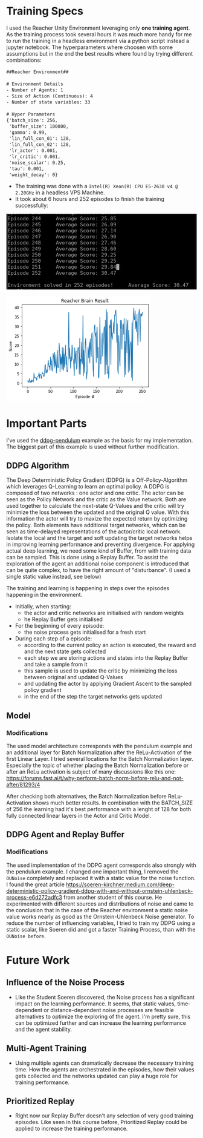 # Training Specs

I used the Reacher Unity Environment leveraging only **one training agent**. As the training process took several hours it was much more handy for me to run the training in a headless environment via a python script instead a jupyter notebook.
The hyperparameters where choosen with some assumptions but in the end the best results where found by trying different combinations:

```
##Reacher Environment##

# Environment Details
- Number of Agents: 1
- Size of Action (Continuous): 4 
- Number of state variables: 33

# Hyper Parameters
{'batch_size': 256,
 'buffer_size': 100000,
 'gamma': 0.99,
 'lin_full_con_01': 128,
 'lin_full_con_02': 128,
 'lr_actor': 0.001,
 'lr_critic': 0.001,
 'noise_scalar': 0.25,
 'tau': 0.001,
 'weight_decay': 0}
```

  * The training was done with a `Intel(R) Xeon(R) CPU E5-2630 v4 @ 2.20GHz` in a headless VPS Machine.
  * It took about 6 hours and 252 episodes to finish the training successfully:
  
![](images/screenshot_finished_training.png)

![](images/reacher_training_diagram.png)

# Important Parts

I've used the [ddpg-pendulum](https://github.com/udacity/deep-reinforcement-learning/tree/master/ddpg-pendulum) example as the basis for my implementation. The biggest part of this example is used without further modification.

## DDPG Algorithm

The Deep Deterministic Policy Gradient (DDPG) is a Off-Policy-Algorithm which leverages Q-Learning to learn an optimal policy. A DDPG is composed of two networks : one actor and one critic. The actor can be seen as the Policy Network and the critic as the Value network. Both are used together to calculate the next-state Q-Values and the critic will try minimize the loss between the updated and the original Q value. With this information the actor will try to maxize the expected return by optimizing the policy.
Both elements have additional target networks, which can be seen as time-delayed representations of the actor/critic local network. Isolate the local and the target and soft updating the target networks helps in improving learning performance and preventing divergence.
For applying actual deep learning, we need some kind of Buffer, from with training data can be sampled. This is done using a Replay Buffer.
To assist the exploration of the agent an additional noise component is introduced that can be quite complex, to have the right amount of "disturbance". (I used a single static value instead, see below)

The training and learning is happening in steps over the episodes happening in the environment.
  * Initially, when starting:
    * the actor and critic networks are initialised with random weights
    *  he Replay Buffer gets initialised
  * For the beginning of every episode:
    * the noise process gets initialised for a fresh start
  * During each step of a episode:
    * according to the current policy an action is executed, the reward and and the next state gets collected
    * each step we are storing actions and states into the Replay Buffer and take a sample from it
    * this sample is used to update the critic by minimizing the loss between original and updated Q-Values
    * and updating the actor by applying Gradient Ascent to the sampled policy gradient
    * in the end of the step the target networks gets updated


## Model

### Modifications

The used model architecture corresponds with the pendulum example and an additional layer for Batch Normalization after the ReLu-Activation of the first Linear Layer. I tried several locations for the Batch Normalization layer. Especially the topic of whether placing the Batch Normalization before or after an ReLu activation is subject of many discussions like this one: https://forums.fast.ai/t/why-perform-batch-norm-before-relu-and-not-after/81293/4

After checking both alternatives, the Batch Normalization before ReLu-Activation shows much better results.
In combination with the BATCH_SIZE of 256 the learning had it's best performance with a lenght of 128 for both fully connected linear layers in the Actor and Critic Model.


## DDPG Agent and Replay Buffer

### Modifications

The used implementation of the DDPG agent corresponds also strongly with the pendulum example. I changed one important thing, I removed the `OUNoise` completely and replaced it with a static value for the noise function. I found the great article https://soeren-kirchner.medium.com/deep-deterministic-policy-gradient-ddpg-with-and-without-ornstein-uhlenbeck-process-e6d272adfc3 from another student of this course. He experimented with different sources and distributions of noise and came to the conclusion that in the case of the Reacher environment a static noise value works nearly as good as the Ornstein-Uhlenbeck Noise generator.
To reduce the number of influencing variables, I tried to train my DDPG using a static scalar, like Soeren did and got a faster Training Process, than with the `OUNoise before`.

# Future Work

## Influence of the Noise Process

  * Like the Student Soeren discovered, the Noise process has a significant impact on the learning performance. It seems, that static values, time-dependent or distance-dependent noise processes are feasible alternatives to optimize the exploring of the agent. I'm pretty sure, this can be optimized further and can increase the learning performance and the agent stability.
  
## Multi-Agent Training

 * Using multiple agents can dramatically decrease the necessary training time. How the agents are orchestrated in the episodes, how their values gets collected and the networks updated can play a huge role for training performance.
 
## Prioritized Replay

  * Right now our Replay Buffer doesn't any selection of very good training episodes. Like seen in this course before, Prioritized Replay could be applied to increase the training performance.

